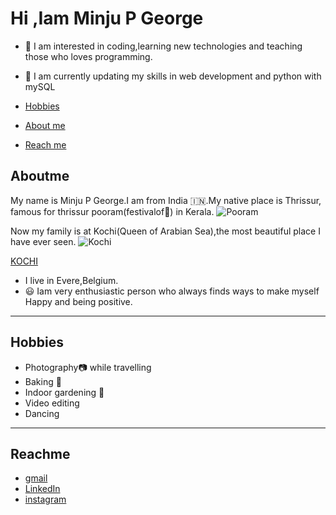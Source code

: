 # Hi ,Iam Minju P George

- 👀 I am interested in coding,learning new technologies and teaching those who
  loves programming.
- 🌱 I am currently updating my skills in web development and python with mySQL

- [Hobbies](#hobbies)
- [About me](#aboutme)
- [Reach me](#reachme)

## Aboutme

My name is Minju P George.I am from India 🇮🇳.My native place is Thrissur, famous
for thrissur pooram(festivalof🐘) in Kerala.
![Pooram](https://images.moneycontrol.com/static-mcnews/2020/04/Thrissur-Pooram-770x433.jpg?impolicy=website&width=480&height=300)

Now my family is at Kochi(Queen of Arabian Sea),the most beautiful place I have
ever seen.
![Kochi](https://images.unsplash.com/photo-1590123732197-e7079d2ceb89?ixlib=rb-1.2.1&ixid=MnwxMjA3fDB8MHxzZWFyY2h8MXx8a29jaGl8ZW58MHx8MHx8&w=1000&q=80impolicy=website&width=850&height=300)

[KOCHI](https://www.keralatourism.org/kochi)

- I live in Evere,Belgium.
- 😃 Iam very enthusiastic person who always finds ways to make myself Happy and
  being positive.

---

## Hobbies

- Photography📷 while travelling
- Baking 🍰
- Indoor gardening 🎋
- Video editing
- Dancing

---

## Reachme

- [gmail](minjupgeorge@gmail.com)
- [LinkedIn](https://www.linkedin.com/in/minju-george-aabb96159/)
- [instagram](https://www.instagram.com/minju_jov/)
